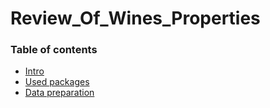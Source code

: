 # Review_Of_Wines_Properties

### Table of contents

   + [Intro](#intro)
   + [Used packages](#used-packages)
   + [Data preparation](#data-preparation)
   
